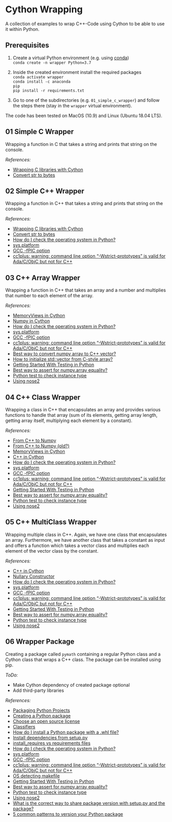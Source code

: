 # Cython Wrapping

A collection of examples to wrap C++-Code using Cython to be able to use it within Python.

## Prerequisites

1. Create a virtual Python environment (e.g. using [conda](https://docs.conda.io/projects/continuumio-conda/en/latest/user-guide/install/index.html))<br>
    <code>conda create -n wrapper Python=3.7</code><br>

2. Inside the created environment install the required packages<br>
   <code>conda activate wrapper</code><br>
   <code>conda install -c anaconda pip</code><br>
   <code>pip install -r requirements.txt</code><br>

3. Go to one of the subdirectories (e.g. <code>01_simple_c_wrapper</code>) and follow the steps
   there (stay in the <code>wrapper</code> virtual environment).<br>

The code has been tested on MacOS (10.9) and Linux (Ubuntu 18.04 LTS).

## 01 Simple C Wrapper

Wrapping a function in C that takes a string and prints that string on the console.

*References:*

- [Wrapping C libraries with Cython](https://stavshamir.github.io/python/making-your-c-library-callable-from-python-by-wrapping-it-with-cython/)
- [Convert str to bytes](https://mkyong.com/python/python-3-convert-string-to-bytes/)

## 02 Simple C++ Wrapper

Wrapping a function in C++ that takes a string and prints that string on the console.

*References:*

- [Wrapping C libraries with Cython](https://stavshamir.github.io/python/making-your-c-library-callable-from-python-by-wrapping-it-with-cython/)
- [Convert str to bytes](https://mkyong.com/python/python-3-convert-string-to-bytes/)
- [How do I check the operating system in Python?](https://stackoverflow.com/questions/8220108/how-do-i-check-the-operating-system-in-python)
- [sys.platform](https://docs.python.org/3/library/sys.html#sys.platform)
- [GCC -fPIC option](https://stackoverflow.com/questions/5311515/gcc-fpic-option)
- [cc1plus: warning: command line option “-Wstrict-prototypes” is valid for Ada/C/ObjC but not for C++](https://stackoverflow.com/questions/8106258/cc1plus-warning-command-line-option-wstrict-prototypes-is-valid-for-ada-c-o)

## 03 C++ Array Wrapper

Wrapping a function in C++ that takes an array and a number and multiplies that number to each 
element of the array.

*References:*

- [MemoryViews in Cython](https://cython.readthedocs.io/en/latest/src/userguide/memoryviews.html)
- [Numpy in Cython](https://cython.readthedocs.io/en/latest/src/userguide/numpy_tutorial.html)
- [How do I check the operating system in Python?](https://stackoverflow.com/questions/8220108/how-do-i-check-the-operating-system-in-python)
- [sys.platform](https://docs.python.org/3/library/sys.html#sys.platform)
- [GCC -fPIC option](https://stackoverflow.com/questions/5311515/gcc-fpic-option)
- [cc1plus: warning: command line option “-Wstrict-prototypes” is valid for Ada/C/ObjC but not for C++](https://stackoverflow.com/questions/8106258/cc1plus-warning-command-line-option-wstrict-prototypes-is-valid-for-ada-c-o)
- [Best way to convert numpy array to C++ vector?](https://groups.google.com/forum/#!topic/cython-users/sqeY7GO3U7k)
- [How to initialize std::vector from C-style array?](https://stackoverflow.com/questions/2434196/how-to-initialize-stdvector-from-c-style-array)
- [Getting Started With Testing in Python](https://realpython.com/python-testing/)
- [Best way to assert for numpy.array equality?](https://stackoverflow.com/questions/3302949/best-way-to-assert-for-numpy-array-equality)
- [Python test to check instance type](https://stackoverflow.com/questions/33657463/python-test-to-check-instance-type)
- [Using nose2](https://docs.nose2.io/en/latest/usage.html)

## 04 C++ Class Wrapper

Wrapping a class in C++ that encapsulates an array and provides various functions to handle that 
array (sum of its elements, getting array length, getting array itself, multiplying each element by 
a constant).

*References:*

- [From C++ to Numpy](https://stackoverflow.com/questions/43021574/cast-c-array-into-numpy-array-cython-typed-memoryview-in-cython-code)
- [From C++ to Numpy (old?)](http://gael-varoquaux.info/programming/cython-example-of-exposing-c-computed-arrays-in-python-without-data-copies.html)
- [MemoryViews in Cython](http://docs.cython.org/en/latest/src/userguide/memoryviews.html)
- [C++ in Cython](https://cython.readthedocs.io/en/latest/src/userguide/wrapping_CPlusPlus.html)
- [How do I check the operating system in Python?](https://stackoverflow.com/questions/8220108/how-do-i-check-the-operating-system-in-python)
- [sys.platform](https://docs.python.org/3/library/sys.html#sys.platform)
- [GCC -fPIC option](https://stackoverflow.com/questions/5311515/gcc-fpic-option)
- [cc1plus: warning: command line option “-Wstrict-prototypes” is valid for Ada/C/ObjC but not for C++](https://stackoverflow.com/questions/8106258/cc1plus-warning-command-line-option-wstrict-prototypes-is-valid-for-ada-c-o)
- [Getting Started With Testing in Python](https://realpython.com/python-testing/)
- [Best way to assert for numpy.array equality?](https://stackoverflow.com/questions/3302949/best-way-to-assert-for-numpy-array-equality)
- [Python test to check instance type](https://stackoverflow.com/questions/33657463/python-test-to-check-instance-type)
- [Using nose2](https://docs.nose2.io/en/latest/usage.html)

## 05 C++ MultiClass Wrapper

Wrapping multiple class in C++. Again, we have one class that encapsulates an array. Furthermore, we 
have another class that takes a constant as input and offers a function which takes a vector class 
and multiplies each element of the vector class by the constant.

*References:*

- [C++ in Cython](https://cython.readthedocs.io/en/latest/src/userguide/wrapping_CPlusPlus.html)
- [Nullary Constructor](https://stackoverflow.com/questions/55086112/initialize-class-with-only-one-static-method-no-constructor)
- [How do I check the operating system in Python?](https://stackoverflow.com/questions/8220108/how-do-i-check-the-operating-system-in-python)
- [sys.platform](https://docs.python.org/3/library/sys.html#sys.platform)
- [GCC -fPIC option](https://stackoverflow.com/questions/5311515/gcc-fpic-option)
- [cc1plus: warning: command line option “-Wstrict-prototypes” is valid for Ada/C/ObjC but not for C++](https://stackoverflow.com/questions/8106258/cc1plus-warning-command-line-option-wstrict-prototypes-is-valid-for-ada-c-o)
- [Getting Started With Testing in Python](https://realpython.com/python-testing/)
- [Best way to assert for numpy.array equality?](https://stackoverflow.com/questions/3302949/best-way-to-assert-for-numpy-array-equality)
- [Python test to check instance type](https://stackoverflow.com/questions/33657463/python-test-to-check-instance-type)
- [Using nose2](https://docs.nose2.io/en/latest/usage.html)

## 06 Wrapper Package

Creating a package called <code>pymath</code> containing a regular Python class and a Cython class 
that wraps a C++ class. The package can be installed using pip.

*ToDo:*

- Make Cython dependency of created package optional
- Add third-party libraries

*References:*

- [Packaging Python Projects](https://packaging.python.org/tutorials/packaging-projects/)
- [Creating a Python package](https://betterscientificsoftware.github.io/python-for-hpc/tutorials/python-pypi-packaging/#creating-a-python-package)
- [Choose an open source license](https://choosealicense.com/)
- [Classifiers](https://pypi.org/classifiers/)
- [How do I install a Python package with a .whl file?](https://stackoverflow.com/questions/27885397/how-do-i-install-a-python-package-with-a-whl-file?rq=1)
- [Install dependencies from setup.py](https://stackoverflow.com/questions/26900328/install-dependencies-from-setup-py)
- [install_requires vs requirements files](https://packaging.python.org/discussions/install-requires-vs-requirements/)
- [How do I check the operating system in Python?](https://stackoverflow.com/questions/8220108/how-do-i-check-the-operating-system-in-python)
- [sys.platform](https://docs.python.org/3/library/sys.html#sys.platform)
- [GCC -fPIC option](https://stackoverflow.com/questions/5311515/gcc-fpic-option)
- [cc1plus: warning: command line option “-Wstrict-prototypes” is valid for Ada/C/ObjC but not for C++](https://stackoverflow.com/questions/8106258/cc1plus-warning-command-line-option-wstrict-prototypes-is-valid-for-ada-c-o)
- [OS detecting makefile](https://stackoverflow.com/questions/714100/os-detecting-makefile)
- [Getting Started With Testing in Python](https://realpython.com/python-testing/)
- [Best way to assert for numpy.array equality?](https://stackoverflow.com/questions/3302949/best-way-to-assert-for-numpy-array-equality)
- [Python test to check instance type](https://stackoverflow.com/questions/33657463/python-test-to-check-instance-type/33657562)
- [Using nose2](https://docs.nose2.io/en/latest/usage.html)
- [What is the correct way to share package version with setup.py and the package?](https://stackoverflow.com/questions/17583443/what-is-the-correct-way-to-share-package-version-with-setup-py-and-the-package)
- [5 common patterns to version your Python package](https://milkr.io/kfei/5-common-patterns-to-version-your-Python-package)
